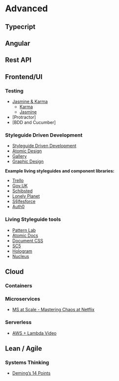 # Advanced


## Typecript


## Angular


## Rest API


## Frontend/UI


### Testing

- [Jasmine & Karma](https://codecraft.tv/courses/angular/unit-testing/jasmine-and-karma/)
  - [Karma](https://karma-runner.github.io/2.0/index.html)
  - [Jasmine](https://jasmine.github.io/)
- [Protractor]
- [BDD and Cucumber]

### Styleguide Driven Development

- [Styleguide Driven Development](http://www.styleguidedrivendevelopment.com/)
- [Atomic Design](http://bradfrost.com/blog/post/atomic-web-design/)
- [Gallery](http://styleguides.io/)
- [Graphic Design](https://www.canva.com/learn/50-meticulous-style-guides-every-startup-see-launching/)

**Example living styleguides and component libraries:**
- [Trello](https://design.trello.com/)
- [Gov.UK](https://govuk-elements.herokuapp.com/)
- [Schibsted](https://sui-components.now.sh/workbench/alert/basic/demo)
- [Lonely Planet](http://rizzo.lonelyplanet.com/styleguide/design-elements/colours)
- [S§lfesforce](https://www.lightningdesignsystem.com/components/accordion/)
- [Auth0](https://github.com/auth0/styleguide)


### Living Styleguide tools

- [Pattern Lab](http://patternlab.io/)
- [Atomic Docs](http://atomicdocs.io/)
- [Document CSS](https://documentcss.com/)
- [SC5](http://styleguide.sc5.io/)
- [Hologram](https://trulia.github.io/hologram/)
- [Nucleus](https://holidaypirates.github.io/nucleus/)


## Cloud


### Containers


### Microservices

- [MS at Scale - Mastering Chaos at Netflix](https://www.youtube.com/watch?v=CZ3wIuvmHeM)


### Serverless

- [AWS + Lambda Video](https://www.manning.com/livevideo/production-ready-serverless?a_aid=aws-lambda-in-motion&a_bid=9318fc6f)



## Lean / Agile


### Systems Thinking

- [Deming’s 14 Points](https://leanandkanban.wordpress.com/2011/07/15/demings-14-points/)
